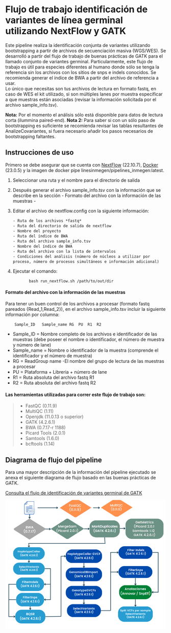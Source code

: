 # Flujo de trabajo identificación de variantes de línea germinal utilizando NextFlow y GATK

Este pipeline realiza la identificación conjunta de variantes utilizando bootstrapping a partir de archivos de secuenciación masiva (WGS/WES).
Se desarrolló a partir del flujo de trabajo de buenas prácticas de GATK para el llamado conjunto de variantes germinal.
Particularmente, este flujo de trabajo es útil para especies diferentes al humano donde sólo se tenga la referencia sin los archivos con los sitios de snps e indels conocidos.
Se recomienda generar el índice de BWA a partir del archivo de referencia a usar.  
Lo único que necesitas son tus archivos de lectura en formato fastq, en caso de WES el kit utilizado, si son múltiples lanes por muestra especificar a que muestras están asociadas (revisar la información solicitada por el archivo sample_info.tsv).

**Nota:** Por el momento el análisis sólo está disponible para datos de lectura corta (ilummina paired-end).
**Nota 2:** Para saber si con un sólo paso de bootstrapping es suficiente se recomienda revisar las tablas resultantes de AnalizeCovariantes, si fuera necesario añadir los pasos necesarios de bootstrapping faltantes.

## Instrucciones de uso 

Primero se debe asegurar que se cuenta con [NextFlow](https://www.nextflow.io/docs/latest/index.html) (22.10.7), [Docker](https://docs.docker.com/) (23.0.5) y la imagen de docker pipe
linesinmegen/pipelines_inmegen:latest.

 1. Seleccionar una ruta y el nombre para el directorio de salida
 2. Después generar el archivo sample_info.tsv con la información que se describe en la sección - Formato del archivo con la información de las muestras -
 3. Editar el archivo de nextflow.config con la siguiente información:

        - Ruta de los archivos *fastq*
        - Ruta del directorio de salida de nextflow
        - Nombre del proyecto 
        - Ruta del índice de BWA
        - Ruta del archivo sample_info.tsv
        - Nombre del índice de BWA
        - Ruta del archivo con la lista de intervalos
        - Condiciones del análisis (número de núcleos a utilizar por proceso, número de procesos simultáneos e información adicional)

  4. Ejecutar el comando: 

                bash run_nextflow.sh /path/to/out/dir

#### Formato del archivo con la información de las muestras

Para tener un buen control de los archivos a procesar (formato fastq pareados {Read_1,Read_2}), en el archivo sample_info.tsv incluir la siguiente información por columna:
 
		Sample_ID	Sample_name	RG	PU	R1	R2

 - Sample_ID   = Nombre completo de los archivos e identificador de las muestras (debe poseer el nombre o identificador, el número de muestra y número de lane)
 - Sample_name = Nombre o identificador de la muestra (comprende el identificador y el número de muestra)
 - RG          = ReadGroup name -El nombre del grupo de lectura de las muestras a procesar
 - PU          = Plataforma + Libreria + número de lane
 - R1          = Ruta absoluta del archivo fastq R1
 - R2          = Ruta absoluta del archivo fastq R2

#### Las herramientas utilizadas para correr este flujo de trabajo son:
>
> - FastQC (0.11.9)
> - MultiQC (1.11)
> - Openjdk (11.0.13 o superior)
> - GATK (4.2.6.1)
> - BWA (0.7.17-r 1188)
> - Picard Tools (2.0.1)
> - Samtools (1.6.0)
> - bcftools (1.14)
>

## Diagrama de flujo del pipeline 

Para una mayor descripción de la información del pipeline ejecutado se anexa el siguiente diagrama de flujo basado en las buenas prácticas de GATK.

[Consulta el flujo de identificación de variantes germinal de GATK](https://gatk.broadinstitute.org/hc/en-us/articles/360035535932-Germline-short-variant-discovery-SNPs-Indels-)

![Flujo identificación conjunta de variantes germinal con bootstrapping](../flowcharts/flujo_BtVCG.PNG)
